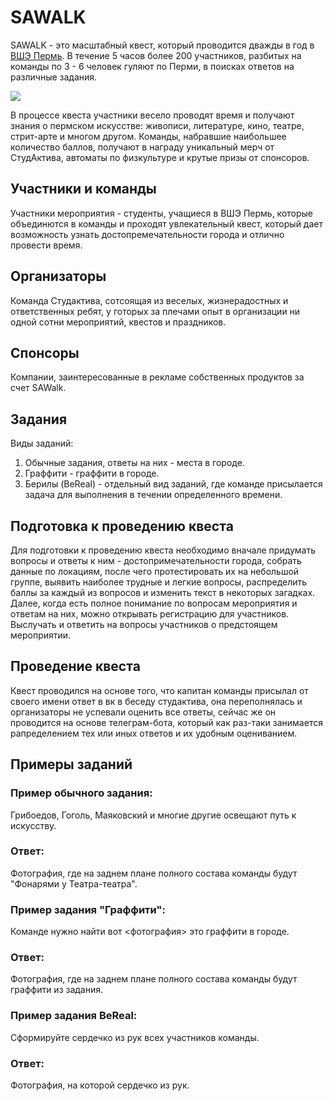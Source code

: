 # SAWALK
SAWALK - это масштабный квест, который проводится дважды в год в [ВШЭ Пермь](https://perm.hse.ru/news/870111789.html). 
В течение 5 часов более 200 участников, разбитых на команды по 3 - 6 человек гуляют по Перми, в поисках ответов на различные задания.

<img src="https://perm.hse.ru/data/2023/11/02/2051725470/1UN2XCQCbaY.jpg"/>

В процессе квеста участники весело проводят время и получают знания о пермском искусстве: живописи, литературе, кино, театре, стрит-арте и многом другом.
Команды, набравшие наибольшее количество баллов, получают в награду уникальный мерч от СтудАктива, автоматы по физкультуре и крутые призы от спонсоров.

## Участники и команды
Участники мероприятия - студенты, учащиеся в ВШЭ Пермь, которые объединются в команды и проходят увлекательный квест, который дает возможность узнать достопремечательности города и отлично провести время.

## Организаторы
Команда Студактива, сотсоящая из веселых, жизнерадостных и ответственных ребят, у готорых за плечами опыт в организации ни одной сотни мероприятий, квестов и праздников. 

## Спонсоры
Компании, заинтересованные в рекламе собственных продуктов за счет SAWalk.

## Задания
Виды заданий: 
1. Обычные задания, ответы на них - места в городе.
2. Граффити - граффити в городе.
3. Берилы (BeReal) - отдельный вид заданий, где команде присылается задача для выполнения в течении определенного времени.

## Подготовка к проведению квеста
Для подготовки к проведению квеста необходимо вначале придумать вопросы и ответы к ним - достопримечательности города, собрать данные по локациям, после чего протестировать их на небольшой группе, 
выявить наиболее трудные и легкие вопросы, распределить баллы за каждый из вопросов и изменить текст в некоторых загадках. Далее, когда есть полное понимание по вопросам мероприятия и ответам на них, 
можно открывать регистрацию для участников. Выслучать и ответить на вопросы участников о предстоящем мероприятии.

## Проведение квеста
Квест проводился на основе того, что капитан команды присылал от своего имени ответ в вк в беседу студактива, она переполнялась и организаторы не успевали оценить все ответы, сейчас же он проводится на основе телеграм-бота, который как раз-таки занимается рапределением тех или иных ответов и их удобным оцениванием. 
## Примеры заданий
### Пример обычного задания:
Грибоедов, Гоголь, Маяковский и многие другие освещают путь к искусству.

### Ответ:
Фотография, где на заднем плане полного состава команды будут "Фонарями у Театра-театра".

### Пример задания "Граффити":
Команде нужно найти вот <фотография> это граффити в городе.

### Ответ:
Фотография, где на заднем плане полного состава команды будут граффити из задания.

### Пример задания BeReal:
Сформируйте сердечко из рук всех участников команды.

### Ответ:
Фотография, на которой сердечко из рук.

